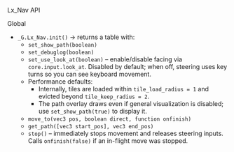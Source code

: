 Lx_Nav API

Global
- `_G.Lx_Nav.init()` → returns a table with:
  - `set_show_path(boolean)`
  - `set_debuglog(boolean)`
  - `set_use_look_at(boolean)` – enable/disable facing via `core.input.look_at`. Disabled by default; when off, steering uses key turns so you can see keyboard movement.
  - Performance defaults:
    - Internally, tiles are loaded within `tile_load_radius = 1` and evicted beyond `tile_keep_radius = 2`.
    - The path overlay draws even if general visualization is disabled; use `set_show_path(true)` to display it.
  - `move_to(vec3 pos, boolean direct, function onfinish)`
  - `get_path([vec3 start_pos], vec3 end_pos)`
  - `stop()` – immediately stops movement and releases steering inputs. Calls `onfinish(false)` if an in-flight move was stopped.



